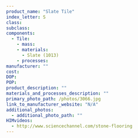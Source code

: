```yaml
---
product_name: "Slate Tile"
index_letter: S
class: 
subclass: 
components:
  - Tile:
    - mass: 
    - materials:
      - Slate (1013)
    - processes:
manufacturer: ""
cost: 
DOP: 
POP: 
product_description: ""
materials_and_processes_description: ""
primary_photo_path: /photos/3066.jpg
link_to_manufacturer_website: "N/A"
additional_photos:
  - additional_photo_path: ""
HIMvideos:
  - http://www.sciencechannel.com/stone-flooring
---
```

